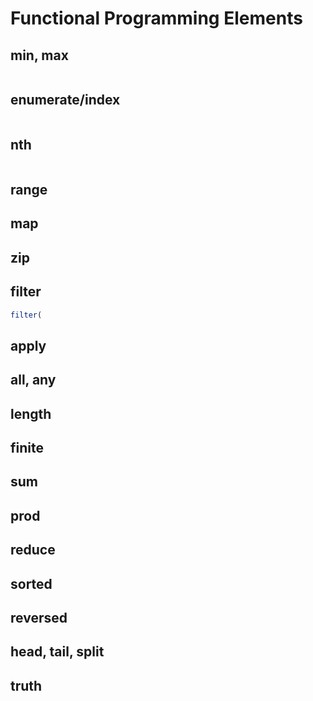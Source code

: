 
# Functional Programming Elements

## min, max


```TypeScript
```

## enumerate/index

```TypeScript
```

## nth

```TypeScript
```

## range

## map

## zip

## filter

```TypeScript
filter(
```

## apply

## all, any

## length

## finite

## sum

## prod

## reduce

## sorted

## reversed

## head, tail, split

## truth

